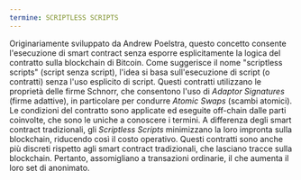 ```yaml
---
termine: SCRIPTLESS SCRIPTS
---
```


Originariamente sviluppato da Andrew Poelstra, questo concetto consente l'esecuzione di smart contract senza esporre esplicitamente la logica del contratto sulla blockchain di Bitcoin. Come suggerisce il nome "scriptless scripts" (script senza script), l'idea si basa sull'esecuzione di script (o contratti) senza l'uso esplicito di script. Questi contratti utilizzano le proprietà delle firme Schnorr, che consentono l'uso di *Adaptor Signatures* (firme adattive), in particolare per condurre *Atomic Swaps* (scambi atomici). Le condizioni del contratto sono applicate ed eseguite off-chain dalle parti coinvolte, che sono le uniche a conoscere i termini. A differenza degli smart contract tradizionali, gli *Scriptless Scripts* minimizzano la loro impronta sulla blockchain, riducendo così il costo operativo. Questi contratti sono anche più discreti rispetto agli smart contract tradizionali, che lasciano tracce sulla blockchain. Pertanto, assomigliano a transazioni ordinarie, il che aumenta il loro set di anonimato.